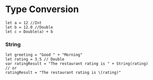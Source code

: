 # Type Conversion




```
let a = 12 //Int
let b = 12.0 //Double
let c = Double(a) + b
```

### String
```
let greeting = "Good " + "Morning"
let rating = 3.5 // Double
var ratingResult = "The restaurant rating is " + String(rating)
// or
ratingResult = "The restaurant rating is \(rating)"
```
